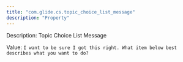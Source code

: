 ```yaml
---
title: "com.glide.cs.topic_choice_list_message"
description: "Property"
---
```


Description: Topic Choice List Message

Value: `I want to be sure I got this right. What item below best describes what you want to do?`